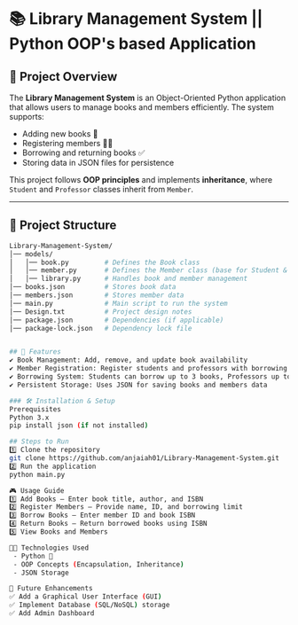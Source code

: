 # 📚 Library Management System  || Python OOP's based Application

## 📝 Project Overview  
The **Library Management System** is an Object-Oriented Python application that allows users to manage books and members efficiently. The system supports:  
- Adding new books 📖  
- Registering members 🧑‍🎓  
- Borrowing and returning books ✅  
- Storing data in JSON files for persistence  

This project follows **OOP principles** and implements **inheritance**, where `Student` and `Professor` classes inherit from `Member`.  

---

## 📂 Project Structure  
```bash
Library-Management-System/
│── models/
│   │── book.py         # Defines the Book class
│   │── member.py       # Defines the Member class (base for Student & Professor)
│   │── library.py      # Handles book and member management
│── books.json          # Stores book data
│── members.json        # Stores member data
│── main.py             # Main script to run the system
│── Design.txt          # Project design notes
│── package.json        # Dependencies (if applicable)
│── package-lock.json   # Dependency lock file


## 🔹 Features
✔ Book Management: Add, remove, and update book availability
✔ Member Registration: Register students and professors with borrowing limits
✔ Borrowing System: Students can borrow up to 3 books, Professors up to 5 books
✔ Persistent Storage: Uses JSON for saving books and members data

### 🛠 Installation & Setup
Prerequisites
Python 3.x
pip install json (if not installed)

## Steps to Run
1️⃣ Clone the repository
git clone https://github.com/anjaiah01/Library-Management-System.git
2️⃣ Run the application
python main.py

🎮 Usage Guide
1️⃣ Add Books – Enter book title, author, and ISBN
2️⃣ Register Members – Provide name, ID, and borrowing limit
3️⃣ Borrow Books – Enter member ID and book ISBN
4️⃣ Return Books – Return borrowed books using ISBN
5️⃣ View Books and Members

👨‍💻 Technologies Used
 - Python 🐍
 - OOP Concepts (Encapsulation, Inheritance)
 - JSON Storage

📌 Future Enhancements
✅ Add a Graphical User Interface (GUI)
✅ Implement Database (SQL/NoSQL) storage
✅ Add Admin Dashboard

